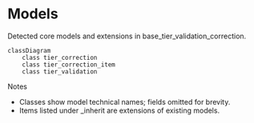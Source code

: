 # Models

Detected core models and extensions in base_tier_validation_correction.

```mermaid
classDiagram
    class tier_correction
    class tier_correction_item
    class tier_validation
```

Notes
- Classes show model technical names; fields omitted for brevity.
- Items listed under _inherit are extensions of existing models.

